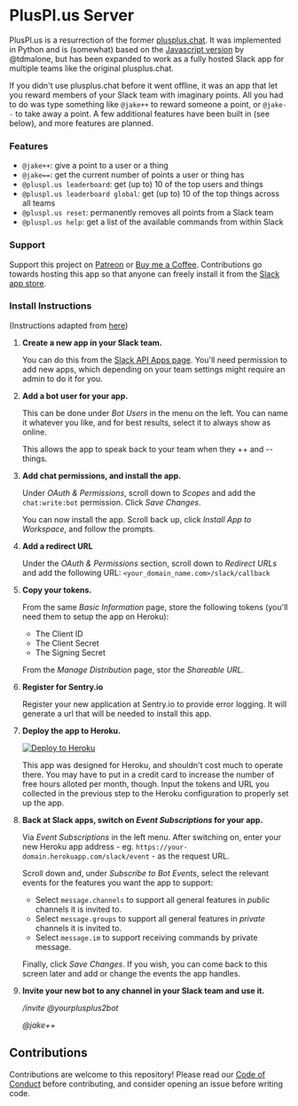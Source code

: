 # PlusPl.us Server

PlusPl.us is a resurrection of the former [plusplus.chat](http://plusplus.chat). It was implemented in Python and
is (somewhat) based on the [Javascript version](https://github.com/tdmalone/working-plusplus/) by @tdmalone, but has
been expanded to work as a fully hosted Slack app for multiple teams like the original plusplus.chat.

If you didn't use plusplus.chat before it went offline, it was an app that let you reward members of your Slack team
with imaginary points. All you had to do was type something like `@jake++` to reward someone a point, or `@jake--`
to take away a point. A few additional features have been built in (see below), and more features are planned.


### Features

- `@jake++`: give a point to a user or a thing
- `@jake==`: get the current number of points a user or thing has
- `@pluspl.us leaderboard`: get (up to) 10 of the top users and things
- `@pluspl.us leaderboard global`: get (up to) 10 of the top things across all teams
- `@pluspl.us reset`: permanently removes all points from a Slack team
- `@pluspl.us help`: get a list of the available commands from within Slack


### Support

Support this project on [Patreon](https://www.patreon.com/plpl) or [Buy me a Coffee](https://www.buymeacoffee.com/jhc). Contributions go towards hosting this app so that anyone can freely install it from the [Slack app store](https://www.slack.com/apps/AJ7NX3XFH-plusplus). 


### Install Instructions

(Instructions adapted from [here](https://github.com/tdmalone/working-plusplus/blob/main/README.md#installation))

1. **Create a new app in your Slack team.**

   You can do this from the [Slack API Apps page](https://api.slack.com/apps).
   You'll need permission to add new apps, which depending on your team settings might require an admin to do it for you.

1. **Add a bot user for your app.**

    This can be done under *Bot Users* in the menu on the left. You can name it whatever you like, and for best results, select it to always show as online.

    This allows the app to speak back to your team when they ++ and -- things.

1. **Add chat permissions, and install the app.**

   Under *OAuth & Permissions*, scroll down to *Scopes* and add the `chat:write:bot` permission. Click *Save Changes*.

   You can now install the app. Scroll back up, click *Install App to Workspace*, and follow the prompts.

1. **Add a redirect URL**

   Under the *OAuth & Permissions* section, scroll down to *Redirect URLs* and add the following URL:
   `<your_domain_name.com>/slack/callback`

1. **Copy your tokens.**

   From the same *Basic Information* page, store the following tokens (you'll need them to setup the app on Heroku):

   - The Client ID
   - The Client Secret
   - The Signing Secret

   From the *Manage Distribution* page, stor the *Shareable URL*.

1. **Register for Sentry.io**

   Register your new application at Sentry.io to provide error logging. It will generate a url that will be needed to
   install this app.

1. **Deploy the app to Heroku.**

   [![Deploy to Heroku](https://www.herokucdn.com/deploy/button.svg)](https://heroku.com/deploy)

   This app was designed for Heroku, and shouldn't cost much to operate there.
   You may have to put in a credit card to increase the number of free hours alloted per month, though.
   Input the tokens and URL you collected in the previous step to the Heroku configuration to properly set up the app.

1. **Back at Slack apps, switch on *Event Subscriptions* for your app.**

   Via *Event Subscriptions* in the left menu. After switching on, enter your new Heroku app address - eg. `https://your-domain.herokuapp.com/slack/event` - as the request URL.

   Scroll down and, under *Subscribe to Bot Events*, select the relevant events for the features you want the app to support:

   * Select `message.channels` to support all general features in _public_ channels it is invited to.
   * Select `message.groups` to support all general features in _private_ channels it is invited to.
   * Select `message.im` to support receiving commands by private message.

   Finally, click *Save Changes*. If you wish, you can come back to this screen later and add or change the events the app handles.

1. **Invite your new bot to any channel in your Slack team and use it.**

    */invite @yourplusplus2bot*

    *@jake++*

## Contributions

Contributions are welcome to this repository! Please read our [Code of Conduct](/CODE_OF_CONDUCT.md) before contributing, and
consider opening an issue before writing code.
